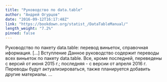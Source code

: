 ```yaml
---
title: "Руководство по data.table"
author: "Андрей Огурцов"
date: "2016-09-12T16:17:48Z"
link: "https://bookdown.org/statist_/DataTableManual/"
length_weight: "7.2%"
pinned: false
---
```


Руководство по пакету data.table: перевод виньеток, справочная иформация. [...] Вступление Данное руководство содержит переводы всех виньеток по пакету data.table. Все, кроме последней, переведены с версий от июня 2015 г.; последняя - с версии от апреля 2016 г. Переводы будут актуализироваться, также планируется добавить другие материалы. ...
